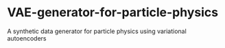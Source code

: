 # VAE-generator-for-particle-physics
A synthetic data generator for particle physics using variational autoencoders
